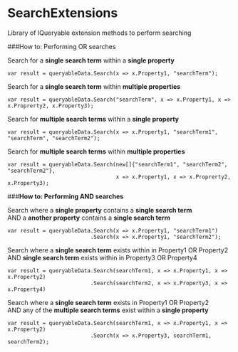 SearchExtensions
================

Library of IQueryable extension methods to perform searching

###How to: Performing OR searches

Search for a **single search term** within a **single property**

    var result = queryableData.Search(x => x.Property1, "searchTerm");
    
Search for a **single search term** within **multiple properties**

    var result = queryableData.Search("searchTerm", x => x.Property1, x => x.Proprerty2, x.Property3);
    
Search for **multiple search terms** within a **single property**

    var result = queryableData.Search(x => x.Property1, "searchTerm1", "searchTerm", "searchTerm2");
    
Search for **multiple search terms** within **multiple properties**

    var result = queryableData.Search(new[]{"searchTerm1", "searchTerm2", "searchTerm2"}, 
                                      x => x.Property1, x => x.Proprerty2, x.Property3);
                                      
                                      
###**How to: Performing AND searches**

Search where a **single property** contains a **single search term**  
AND a **another property** contains a **single search term**

    var result = queryableData.Search(x => x.Property1, "searchTerm1")
                              .Search(x => x.Property1, "searchTerm2");
    
Search where a **single search term** exists within in Property1 OR Property2  
AND **single search term** exists within in Property3 OR Property4

    var result = queryableData.Search(searchTerm1, x => x.Property1, x => x.Property2)
                              .Search(searchTerm2, x => x.Property3, x => x.Property4)

Search where a **single search term** exists in Property1 OR Property2  
AND any of the **multiple search terms** exist within a **single property**

    var result = queryableData.Search(searchTerm1, x => x.Property1, x => x.Property2)
                              .Search(x => x.Property3, searchTerm1, searchTerm2);
                                  
    
    
                              
